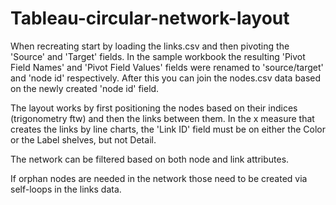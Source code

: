 # Tableau-circular-network-layout

When recreating start by loading the links.csv and then pivoting the 'Source' and 'Target' fields. In the sample workbook the resulting 'Pivot Field Names' and 'Pivot Field Values' fields were renamed to 'source/target' and 'node id' respectively. After this you can join the nodes.csv data based on the newly created 'node id' field.

The layout works by first positioning the nodes based on their indices (trigonometry ftw) and then the links between them. In the x measure that creates the links by line charts, the 'Link ID' field must be on either the Color or the Label shelves, but not Detail.

The network can be filtered based on both node and link attributes.

If orphan nodes are needed in the network those need to be created via self-loops in the links data.
